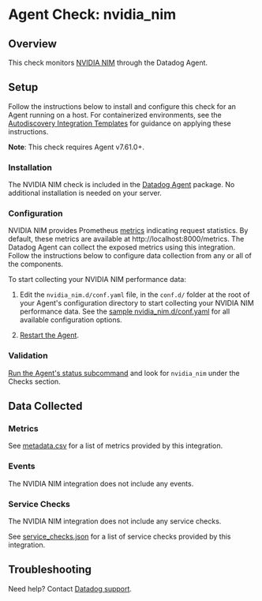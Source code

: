 # Agent Check: nvidia_nim

## Overview

This check monitors [NVIDIA NIM][1] through the Datadog Agent. 

## Setup

Follow the instructions below to install and configure this check for an Agent running on a host. For containerized environments, see the [Autodiscovery Integration Templates][3] for guidance on applying these instructions.

**Note**: This check requires Agent v7.61.0+.

### Installation

The NVIDIA NIM check is included in the [Datadog Agent][2] package. No additional installation is needed on your server.

### Configuration

NVIDIA NIM provides Prometheus [metrics][1] indicating request statistics. By default, these metrics are available at http://localhost:8000/metrics. The Datadog Agent can collect the exposed metrics using this integration. Follow the instructions below to configure data collection from any or all of the components.


To start collecting your NVIDIA NIM performance data:
1. Edit the `nvidia_nim.d/conf.yaml` file, in the `conf.d/` folder at the root of your Agent's configuration directory to start collecting your NVIDIA NIM performance data. See the [sample nvidia_nim.d/conf.yaml][4] for all available configuration options.

2. [Restart the Agent][5].

### Validation

[Run the Agent's status subcommand][6] and look for `nvidia_nim` under the Checks section.

## Data Collected

### Metrics

See [metadata.csv][7] for a list of metrics provided by this integration.

### Events

The NVIDIA NIM integration does not include any events.

### Service Checks

The NVIDIA NIM integration does not include any service checks.

See [service_checks.json][8] for a list of service checks provided by this integration.

## Troubleshooting

Need help? Contact [Datadog support][9].


[1]: https://docs.nvidia.com/nim/large-language-models/latest/observability.html
[2]: https://app.datadoghq.com/account/settings/agent/latest
[3]: https://docs.datadoghq.com/agent/kubernetes/integrations/
[4]: https://github.com/DataDog/integrations-core/blob/master/nvidia_nim/datadog_checks/nvidia_nim/data/conf.yaml.example
[5]: https://docs.datadoghq.com/agent/guide/agent-commands/#start-stop-and-restart-the-agent
[6]: https://docs.datadoghq.com/agent/guide/agent-commands/#agent-status-and-information
[7]: https://github.com/DataDog/integrations-core/blob/master/nvidia_nim/metadata.csv
[8]: https://github.com/DataDog/integrations-core/blob/master/nvidia_nim/assets/service_checks.json
[9]: https://docs.datadoghq.com/help/
[10]: https://docs.datadoghq.com/integrations/openmetrics/